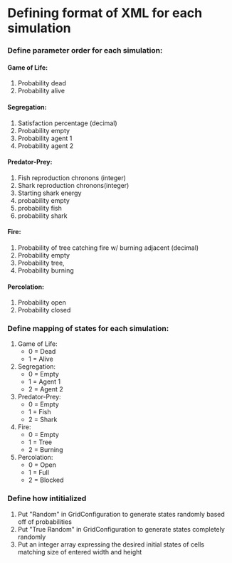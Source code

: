# Defining format of XML for each simulation

### Define parameter order for each simulation:
#### Game of Life: 
1. Probability dead 
2. Probability alive
#### Segregation: 
1. Satisfaction percentage (decimal)
2. Probability empty
3. Probability agent 1
4. Probability agent 2
#### Predator-Prey: 
1. Fish reproduction chronons (integer)
2. Shark reproduction chronons(integer)
3. Starting shark energy
4. probability empty
5. probability fish
6. probability shark
#### Fire: 
1. Probability of tree catching fire w/ burning adjacent (decimal)
2. Probability empty
3. Probability tree, 
4. Probability burning
#### Percolation: 
1. Probability open
2. Probability closed

### Define mapping of states for each simulation:
1. Game of Life: 
    * 0 = Dead
    * 1 = Alive
2. Segregation: 
    * 0 = Empty
    * 1 = Agent 1
    * 2 = Agent 2
3. Predator-Prey:
    * 0 = Empty
    * 1 = Fish
    * 2 = Shark
4. Fire:
    * 0 = Empty
    * 1 = Tree
    * 2 = Burning
5. Percolation:
    * 0 = Open
    * 1 = Full
    * 2 = Blocked

### Define how intitialized
1. Put "Random" in GridConfiguration to generate states randomly based off of probabilities
2. Put "True Random" in GridConfiguration to generate states completely randomly
3. Put an integer array expressing the desired initial states of cells matching size of entered width and height
